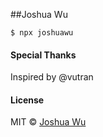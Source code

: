 ##Joshua Wu

```
$ npx joshuawu
```


#### Special Thanks
Inspired by @vutran

#### License
MIT © [Joshua Wu](https://github.com/jwu910)

